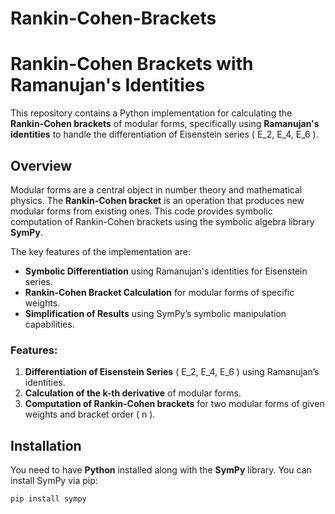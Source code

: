 # Rankin-Cohen-Brackets

# Rankin-Cohen Brackets with Ramanujan's Identities

This repository contains a Python implementation for calculating the **Rankin-Cohen brackets** of modular forms, specifically using **Ramanujan's identities** to handle the differentiation of Eisenstein series \( E_2, E_4, E_6 \).

## Overview

Modular forms are a central object in number theory and mathematical physics. The **Rankin-Cohen bracket** is an operation that produces new modular forms from existing ones. This code provides symbolic computation of Rankin-Cohen brackets using the symbolic algebra library **SymPy**.

The key features of the implementation are:
- **Symbolic Differentiation** using Ramanujan's identities for Eisenstein series.
- **Rankin-Cohen Bracket Calculation** for modular forms of specific weights.
- **Simplification of Results** using SymPy’s symbolic manipulation capabilities.

### Features:
1. **Differentiation of Eisenstein Series** \( E_2, E_4, E_6 \) using Ramanujan’s identities.
2. **Calculation of the k-th derivative** of modular forms.
3. **Computation of Rankin-Cohen brackets** for two modular forms of given weights and bracket order \( n \).

## Installation

You need to have **Python** installed along with the **SymPy** library. You can install SymPy via pip:

```bash
pip install sympy
